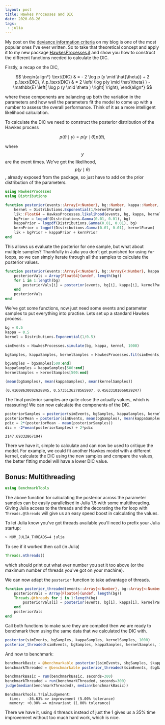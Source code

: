 ```yaml
---
layout: post
title: Hawkes Processes and DIC
date: 2020-08-26
tags:
 - julia
---
```


My post on the [deviance information criteria](https://dm13450.github.io/2018/01/18/DIC.html) on my blog is one of the most popular ones I've ever written. So to take that theoretical concept and apply it to my new package [HawkesProcesses.jl](https://dm13450.github.io/2020/05/26/HawkesProcessesPackage.html) and show you how to construct the different functions needed to calculate the DIC. 

Firstly, a recap on the DIC,

$$
\begin{align*}
\text{DIC} & = - 2 \log p (y \mid \hat{\theta}) + 2 p_\text{DIC},  \\
p_\text{DIC} & = 2 \left( \log p(y \mid \hat{\theta} ) - \mathbb{E} \left[
\log p (y \mid \theta ) \right]  \right),
\end{align*}
$$

where these components are balancing up both the variation in the
parameters and how well the parameters fit the model to come up with a
number to assess the overall performance. Think of it as a more
intelligent likelihood calculation.

To calculate the DIC we need to construct the posterior distribution of the Hawkes process 

$$p(\theta \mid y) = p(y \mid \theta) p(\theta),$$

where $$y$$ are the event times. We've got the likelihood, $$p(y \mid \theta)$$, already exposed from the package, so just have to add on the prior distribution of the parameters. 

```julia
using HawkesProcesses
using Distributions

function posterior(events::Array{<:Number}, bg::Number, kappa::Number, kernelParam::Number, maxT::Number)
    kernel = Distributions.Exponential(1/kernelParam)
    lik::Float64 = HawkesProcesses.likelihood(events, bg, kappa, kernel, maxT)
    bgPrior = logpdf(Distributions.Gamma(0.01, 0.01), bg)
    kappaPrior = logpdf(Distributions.Gamma(0.01, 0.01), bg)
    kernPrior = logpdf(Distributions.Gamma(0.01, 0.01), kernelParam)
    lik + bgPrior + kappaPrior + kernPrior
end
```

This allows us evaluate the posterior for one sample, but what about multiple samples? Thankfully in Julia you don't get punished for using `for` loops, so we can simply iterate through all the samples to calculate the posterior values. 

```julia
function posterior(events::Array{<:Number}, bg::Array{<:Number}, kappa::Array{<:Number}, kernelParam::Array{<:Number}, maxT::Number)
    posteriorVals = Array{Float64}(undef, length(bg))
    for i in 1:length(bg)
        posteriorVals[i] = posterior(events, bg[i], kappa[i], kernelParam[i], maxT)
    end
    posteriorVals
end
```

We've got some functions, now just need some events and parameter samples to put everything into practise. Lets set up a standard Hawkes process.  

```julia
bg = 0.5
kappa = 0.5
kernel = Distributions.Exponential(1/0.5)

simEvents = HawkesProcesses.simulate(bg, kappa, kernel, 1000)

bgSamples, kappaSamples, kernelSamples = HawkesProcesses.fit(simEvents, 1000, 1000)

bgSamples = bgSamples[500:end]
kappaSamples = kappaSamples[500:end]
kernelSamples = kernelSamples[500:end]

(mean(bgSamples), mean(kappaSamples), mean(kernelSamples))
```

    (0.41608630082628845, 0.5735136278565907, 0.45633101066029247)

The final posterior samples are quite close the actually values, which is reassuring! We can now calculate the components of the DIC. 

```julia
posteriorSamples = posterior(simEvents, bgSamples, kappaSamples, kernelSamples, 1000)
posteriorMean = posterior(simEvents, mean(bgSamples), mean(kappaSamples), mean(kernelSamples), 1000)
pdic = 2*(posteriorMean - mean(posteriorSamples))
dic = -2*mean(posteriorSamples) + 2*pdic
```

    2147.693328671947

There we have it, simple to calculate and can now be used to critique the model. For example, we could fit another Hawkes model with a different kernel, calculate the DIC using the new samples and compare the values, the better fitting model will have a lower DIC value. 

## Bonus: Multithreading


```julia
using BenchmarkTools
```

The above function for calculating the posterior across the parameter samples can be easily parallelised in Julia 1.5 with some multithreading. Giving Julia access to the threads and the decorating the for loop with `Threads.@threads` will give us an easy speed boost in calculating the values. 

To let Julia know you've got threads available you'll need to prefix
your Julia startup:

```bash
> NUM_JULIA_THREADS=4 julia
```

To see if it worked then call (in Julia)

```julia
Threads.nthreads()
```

which should print out what ever number you set it too above (or the
maximum number of threads you've got on your machine). 

We can now adapt the `posterior` function to take advantage of
threads. 

```julia
function posterior_threaded(events::Array{<:Number}, bg::Array{<:Number}, kappa::Array{<:Number}, kernelParam::Array{<:Number}, maxT::Number)
    posteriorVals = Array{Float64}(undef, length(bg))
    Threads.@threads for i in 1:length(bg)
        posteriorVals[i] = posterior(events, bg[i], kappa[i], kernelParam[i], maxT)
    end
    posteriorVals
end
```

Call both functions to make sure they are compiled then we are ready to benchmark them using the same data that we calculated the DIC with. 

```julia
posterior(simEvents, bgSamples, kappaSamples, kernelSamples, 1000)
posterior_threaded(simEvents, bgSamples, kappaSamples, kernelSamples, 1000);
```

And now to benchmark:

```julia
benchmarkBasic = @benchmarkable posterior($simEvents, $bgSamples, $kappaSamples, $kernelSamples, $1000)
benchmarkThreaded = @benchmarkable posterior_threaded($simEvents, $bgSamples, $kappaSamples, $kernelSamples, $1000)

benchmarkBasic = run(benchmarkBasic, seconds=300)
benchmarkThreaded = run(benchmarkThreaded, seconds=300)
judge(median(benchmarkThreaded), median(benchmarkBasic))
```

    BenchmarkTools.TrialJudgement: 
      time:   -36.63% => improvement (5.00% tolerance)
      memory: +0.00% => minvariant (1.00% tolerance)

There we have it, using 4 threads instead of just the 1 gives us a 35% time improvement without too much hard work, which is nice. 
